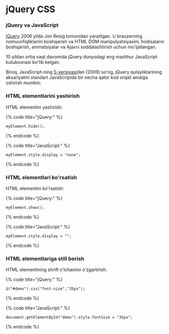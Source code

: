 # jQuery CSS

### jQuery va JavaScript

[jQuery](https://www.w3schools.com/jquery/default.asp) 2006 yilda Jon Resig tomonidan yaratilgan. U brauzerning nomuvofiqliklarini boshqarish va HTML DOM manipulyatsiyasini, hodisalarni boshqarish, animatsiyalar va Ajaxni soddalashtirish uchun mo'ljallangan.

10 yildan ortiq vaqt davomida jQuery dunyodagi eng mashhur JavaScript kutubxonasi bo'lib kelgan.

Biroq, JavaScript-ning [5-versiyasi](https://www.w3schools.com/js/js\_es5.asp)dan (2009) so'ng, jQuery qulayliklarining aksariyatini standart JavaScriptda bir necha qator kod orqali amalga oshirish mumkin:

### HTML elementlarini yashirish

HTML elementini yashirish:

{% code title="jQuery:" %}
```
myElement.hide();
```
{% endcode %}

{% code title="JavaScript:" %}
```
myElement.style.display = "none";
```
{% endcode %}

### HTML elementlari ko'rsatish

HTML elementini ko'rsatish:

{% code title="jQuery:" %}
```
myElement.show();
```
{% endcode %}

{% code title="JavaScript:" %}
```
myElement.style.display = "";
```
{% endcode %}

### HTML elementlariga still berish

HTML elementining shrift o'lchamini o'zgartirish:

{% code title="jQuery:" %}
```
$("#demo").css("font-size","35px");
```
{% endcode %}

{% code title="JavaScript:" %}
```
document.getElementById("demo").style.fontSize = "35px";
```
{% endcode %}
